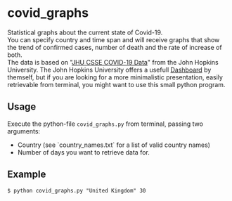 # covid_graphs
Statistical graphs about the current state of Covid-19. <br>
You can specify country and time span and will receive graphs that show the trend of confirmed cases, number of death and the rate of increase of both. <br>
The data is based on "[JHU CSSE COVID-19 Data](https://github.com/CSSEGISandData/COVID-19)" from the John Hopkins University. The John Hopkins University offers a usefull [Dashboard](https://www.arcgis.com/apps/opsdashboard/index.html#/bda7594740fd40299423467b48e9ecf6) by themself, but if you are looking for a more minimalistic presentation, easily retrievable from terminal, you might want to use this small python program. <br>



Usage
---------

Execute the python-file `covid_graphs.py` from terminal, passing two arguments:

<ul>
<li> Country (see `country_names.txt` for a list of valid country names) </li>
<li> Number of days you want to retrieve data for. </li>
</ul>

Example
---------

    $ python covid_graphs.py "United Kingdom" 30
